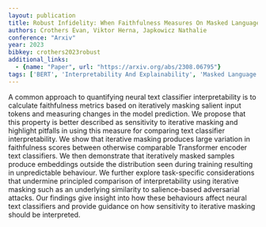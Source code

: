 ```yaml
---
layout: publication
title: Robust Infidelity: When Faithfulness Measures On Masked Language Models Are Misleading
authors: Crothers Evan, Viktor Herna, Japkowicz Nathalie
conference: "Arxiv"
year: 2023
bibkey: crothers2023robust
additional_links:
  - {name: "Paper", url: "https://arxiv.org/abs/2308.06795"}
tags: ['BERT', 'Interpretability And Explainability', 'Masked Language Model', 'Model Architecture', 'Pretraining Methods', 'Reinforcement Learning', 'Security', 'Training Techniques', 'Transformer']
---
```

A common approach to quantifying neural text classifier interpretability is to calculate faithfulness metrics based on iteratively masking salient input tokens and measuring changes in the model prediction. We propose that this property is better described as sensitivity to iterative masking and highlight pitfalls in using this measure for comparing text classifier interpretability. We show that iterative masking produces large variation in faithfulness scores between otherwise comparable Transformer encoder text classifiers. We then demonstrate that iteratively masked samples produce embeddings outside the distribution seen during training resulting in unpredictable behaviour. We further explore task-specific considerations that undermine principled comparison of interpretability using iterative masking such as an underlying similarity to salience-based adversarial attacks. Our findings give insight into how these behaviours affect neural text classifiers and provide guidance on how sensitivity to iterative masking should be interpreted.
